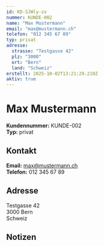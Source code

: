 ```yaml
---
id: KD-SJWly-zv
nummer: KUNDE-002
name: "Max Mustermann"
email: "max@mustermann.ch"
telefon: "012 345 67 89"
typ: privat
adresse:
  strasse: "Testgasse 42"
  plz: "3000"
  ort: "Bern"
  land: "Schweiz"
erstellt: 2025-10-02T13:21:29.219Z
aktiv: true
---
```


# Max Mustermann

**Kundennummer:** KUNDE-002  
**Typ:** privat

## Kontakt

**Email:** max@mustermann.ch  
**Telefon:** 012 345 67 89

## Adresse

Testgasse 42  
3000 Bern  
Schweiz

## Notizen


